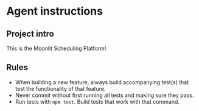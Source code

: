 # Agent instructions

## Project intro

This is the Moonlit Scheduling Platform!

## Rules
* When building a new feature, always build accompanying test(s) that test the
functionality of that feature.
* Never commit without first running all tests and making sure they pass.
* Run tests with `npm test`. Build tests that work with that command.